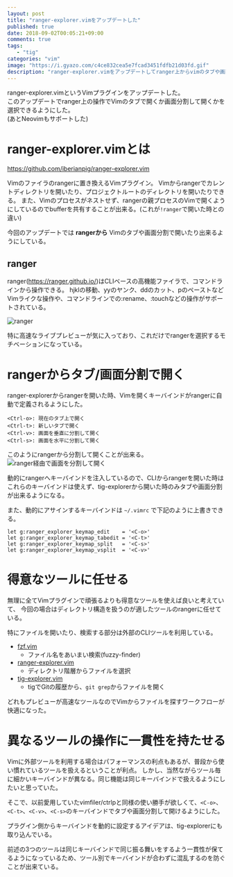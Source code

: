 ```yaml
---
layout: post
title: "ranger-explorer.vimをアップデートした"
published: true
date: 2018-09-02T00:05:21+09:00
comments: true
tags: 
   - "tig"
categories: "vim"
image: "https://i.gyazo.com/c4ce832cea5e7fcad3451fdfb21d03fd.gif"
description: "ranger-explorer.vimをアップデートしてranger上からvimのタブや画面分割で開けるようした"
---
```


ranger-explorer.vimというVimプラグインをアップデートした。  
このアップデートでranger上の操作でVimのタブで開くか画面分割して開くかを選択できるようにした。  
(あとNeovimもサポートした)


# ranger-explorer.vimとは

https://github.com/iberianpig/ranger-explorer.vim

Vimのファイラのrangerに置き換えるVimプラグイン。
Vimからrangerでカレントディレクトリを開いたり、プロジェクトルートのディレクトリを開いたりできる。
また、Vimのプロセスがネストせず、rangerの親プロセスのVimで開くようにしているのでbufferを共有することが出来る。(これが`!ranger`で開いた時との違い)


今回のアップデートでは __rangerから__ Vimのタブや画面分割で開いたり出来るようにしている。


## ranger
ranger(https://ranger.github.io/)はCLIベースの高機能ファイラで、コマンドラインから操作できる。
hjklの移動、yyのヤンク、ddのカット、pのペーストなどVimライクな操作や、コマンドラインでの:rename、:touchなどの操作がサポートされている。

![ranger](https://ranger.github.io/screenshots/screenshot0.png)

特に高速なライブプレビューが気に入っており、これだけでrangerを選択するモチベーションになっている。

# rangerからタブ/画面分割で開く

ranger-explorerからrangerを開いた時、Vimを開くキーバインドがrangerに自動で定義されるようにした。

```
<Ctrl-o>: 現在のタブ上で開く
<Ctrl-t>: 新しいタブで開く
<Ctrl-v>: 画面を垂直に分割して開く
<Ctrl-s>: 画面を水平に分割して開く
```

このようにrangerから分割して開くことが出来る。
![ranger経由で画面を分割して開く](https://i.gyazo.com/c4ce832cea5e7fcad3451fdfb21d03fd.gif)

動的にrangerへキーバインドを注入しているので、CLIからrangerを開いた時はこれらのキーバインドは使えず、tig-explorerから開いた時のみタブや画面分割が出来るようになる。

また、動的にアサインするキーバインドは `~/.vimrc` で下記のように上書きできる。

```vim
let g:ranger_explorer_keymap_edit    = '<C-o>'
let g:ranger_explorer_keymap_tabedit = '<C-t>'
let g:ranger_explorer_keymap_split   = '<C-s>'
let g:ranger_explorer_keymap_vsplit  = '<C-v>'
```

# 得意なツールに任せる

無理に全てVimプラグインで頑張るよりも得意なツールを使えば良いと考えていて、
今回の場合はディレクトリ構造を扱うのが適したツールのrangerに任せている。

特にファイルを開いたり、検索する部分は外部のCLIツールを利用している。

* [fzf.vim](https://github.com/junegunn/fzf.vim/)
  * ファイル名をあいまい検索(fuzzy-finder)
* [ranger-explorer.vim](https://github.com/iberianpig/ranger-explorer.vim)
  * ディレクトリ階層からファイルを選択
* [tig-explorer.vim](https://github.com/iberianpig/tig-explorer.vim)
  * tigでGitの履歴から、`git grep`からファイルを開く

どれもプレビューが高速なツールなのでVimからファイルを探すワークフローが快適になった。

# 異なるツールの操作に一貫性を持たせる
Vimに外部ツールを利用する場合はパフォーマンスの利点もあるが、普段から使い慣れているツールを扱えるということが利点。
しかし、当然ながらツール毎に細かいキーバインドが異なる。同じ機能は同じキーバインドで扱えるようにしたいと思っていた。

そこで、以前愛用していたvimfiler/ctrlpと同様の使い勝手が欲しくて、`<C-o>`、`<C-t>`、`<C-v>`、`<C-s>`のキーバインドでタブや画面分割して開けるようにした。

プラグイン側からキーバインドを動的に設定するアイデアは、tig-explorerにも取り込んでいる。

前述の3つのツールは同じキーバインドで同じ振る舞いをするよう一貫性が保てるようになっているため、ツール別でキーバインドが合わずに混乱するのを防ぐことが出来ている。


